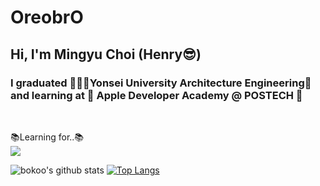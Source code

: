 # OreobrO
<!-- <img src="https://capsule-render.vercel.app/api?type=rect&&color=0:D2D2FF,100:9986EE&height=200&section=header&animation=twinkling&text=Welcome%20to%20bokoo14😃&fontSize=65&fontColor=EBFBFF"/> -->

<h2>Hi, I'm Mingyu Choi (Henry😎) </h2>
<h3>
  I graduated 👷🏻‍♂️Yonsei University Architecture Engineering🗽
  <br>
   and learning at 🍎 Apple Developer Academy @ POSTECH 🍎
</h3>
<br>

<!--
<a>💻Tech Stack💻</a>
<br>
<img src="https://img.shields.io/badge/C-A8B9CC?style=for-the-badge&logo=C&logoColor=white">
<img src="https://img.shields.io/badge/Python-3776AB?style=for-the-badge&logo=Python&logoColor=white">
<img src="https://img.shields.io/badge/JavaScript-F7DF1E?style=for-the-badge&logo=JavaScript&logoColor=black">
<img src="https://img.shields.io/badge/React-61DAFB?style=for-the-badge&logo=React&logoColor=black">

<a>:wrench: Used at least once :wrench:</a>
<br/>
<img src="https://img.shields.io/badge/Java-2C2255?style=for-the-badge&logo=Eclipse&logoColor=white">
<img src="https://img.shields.io/badge/C++-00599C?style=for-the-badge&logo=Cplusplus&logoColor=white">
<img src="https://img.shields.io/badge/Linux-FCC624?style=for-the-badge&logo=Linux&logoColor=white">
<img src="https://img.shields.io/badge/MySQL-4479A1?style=for-the-badge&logo=MySQL&logoColor=white">
<img src="https://img.shields.io/badge/MatLab-000000?style=for-the-badge&logo=matrix&logoColor=white">
<img src="https://img.shields.io/badge/Arduino-00979D?style=for-the-badge&logo=Arduino&logoColor=white"> -->

<a>📚Learning for..📚</a>
<br/>
<img src="https://img.shields.io/badge/Swift-F05138?style=for-the-badge&logo=Swift&logoColor=black">


![bokoo's github stats](https://github-readme-stats.vercel.app/api?username=OreobrO&show_icons=true)
[![Top Langs](https://github-readme-stats.vercel.app/api/top-langs/?username=Oreobro)](https://github.com/OreobrO/github-readme-stats)

<!--
<img src="http://mazandi.herokuapp.com/api?handle=OreobrO&theme=warm"/>

<br><br><br>
[![Solved.ac 
Profile](http://mazassumnida.wtf/api/v2/generate_badge?boj=bokyung)](https://solved.ac/bokyung/) 


[![Hits](https://hits.seeyoufarm.com/api/count/incr/badge.svg?url=https%3A%2F%2Fgithub.com%2Fbokoo14&count_bg=%23AB7CD5&title_bg=%237A7A7A&icon=googlefit.svg&icon_color=%23E7E7E7&title=hits&edge_flat=false)](https://hits.seeyoufarm.com) -->
